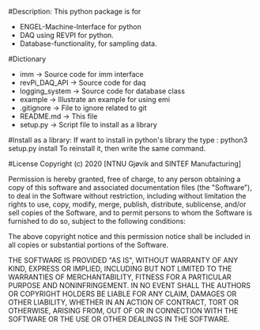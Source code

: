 #Description:
This python package is for
- ENGEL-Machine-Interface for python
- DAQ using REVPI for python.
- Database-functionality, for sampling data.

#Dictionary
- imm                           -> Source code for imm interface
- revPi_DAQ_API									-> Source code for daq
- logging_system 								-> Source code for database class
- example                  			-> Illustrate an example for using emi
- .gitignore                    -> File to ignore related to git
- README.md                     -> This file    
- setup.py			            		-> Script file to install as a library

#Install as a library:
If want to install in python's library the type : python3 setup.py install
To reinstall it, then write the same command.

#License
Copyright (c) 2020 [NTNU Gjøvik and SINTEF Manufacturing]


Permission is hereby granted, free of charge, to any person obtaining a copy of this software and associated documentation files (the "Software"), to deal in the Software without restriction, including without limitation the rights to use, copy, modify, merge, publish, distribute, sublicense, and/or sell copies of the Software, and to permit persons to whom the Software is furnished to do so, subject to the following conditions:  

The above copyright notice and this permission notice shall be included in all copies or substantial portions of the Software.  

THE SOFTWARE IS PROVIDED "AS IS", WITHOUT WARRANTY OF ANY KIND, EXPRESS OR IMPLIED, INCLUDING BUT NOT LIMITED TO THE WARRANTIES OF MERCHANTABILITY, FITNESS FOR A PARTICULAR PURPOSE AND NONINFRINGEMENT. IN NO EVENT SHALL THE AUTHORS OR COPYRIGHT HOLDERS BE LIABLE FOR ANY CLAIM, DAMAGES OR OTHER LIABILITY, WHETHER IN AN ACTION OF CONTRACT, TORT OR OTHERWISE, ARISING FROM, OUT OF OR IN CONNECTION WITH THE SOFTWARE OR THE USE OR OTHER DEALINGS IN THE SOFTWARE.
